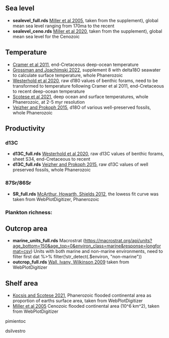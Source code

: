 ## Sea level
- **sealevel_full.rds** [Miller et al 2005](https://www.science.org/doi/full/10.1126/science.1116412), taken from the supplement), global mean sea level ranging from 170ma to the recent
- **sealevel_ceno.rds** [Miller et al 2020](https://www.science.org/doi/full/10.1126/sciadv.aaz1346), taken from the supplement), global mean sea level for the Cenozoic


## Temperature 
- [Cramer et al 2011](https://agupubs.onlinelibrary.wiley.com/action/downloadSupplement?doi=10.1029%2F2011JC007255&file=jgrc12191-sup-0001-readme.txt), end-Cretaceous deep-ocean temperature
- [Grossman and Joachimski 2022](https://www.nature.com/articles/s41598-022-11493-1#Sec10), supplement 8 with delta18O seawater to calculate surface temperature, whole Phanerozoic
- [Westerhold et al 2020](https://www.science.org/doi/full/10.1126/science.aba6853), raw d180 values of benthic forams, need to be transformed to temperature following Cramer et al 2011, end-Cretaceous to recent deep-ocean temperature
- [Scotese et al 2021](https://www.sciencedirect.com/science/article/pii/S0012825221000027), deep ocean and surface temperatures, whole Phanerozoic, at 2-5 myr resolution
- [Veizher and Prokoph 2015](https://www.sciencedirect.com/science/article/pii/S0012825215000604), d18O of various well-preserved fossils, whole Phanerozoic

## Productivity 
### d13C
- **d13C_full.rds** [Westerhold et al 2020](https://www.science.org/doi/full/10.1126/science.aba6853), raw d13C values of benthic forams, sheet S34, end-Cretaceous to recent
- **d13C_full.rds** [Veizher and Prokoph 2015](https://www.sciencedirect.com/science/article/pii/S0012825215000604), raw d13C values of well preserved fossils, whole Phanerozoic
### 87Sr/86Sr
- **SR_full.rds** [McArthur, Howarth, Shields 2012](https://books.google.ch/books?hl=en&lr=&id=1M62_rbq70AC&oi=fnd&pg=PA127&ots=MrPJ841jYQ&sig=gmWJQ8LyKANz3F-rccJAFVt0MiA&redir_esc=y#v=onepage&q&f=false), the lowess fit curve was taken from WebPlotDigitizer, Phanerozoic  
### Plankton richness:

## Outcrop area
- **marine_units_full.rds** Macrostrat (https://macrostrat.org/api/units?age_bottom=150&age_top=0&environ_class=marine&response=longformat=csv) Units with both marine and non-marine environments, need to filter first dat %>% filter(!str_detect(.$environ, "non-marine"))
- **outcrop_full.rds** [Wall, Ivany, Wilkinson 2009](https://www.cambridge.org/core/journals/paleobiology/article/abs/revisiting-raup-exploring-the-influence-of-outcrop-area-on-diversity-in-light-of-modern-samplestandardization-techniques/A1681A7CDCB94EEC7C34161A80E8E4CB) taken from WebPlotDigitizer

## Shelf area
- [Kocsis and Scotese 2021](https://www.sciencedirect.com/science/article/pii/S0012825220305092), Phanerozoic flooded continental area as proportion of earths surface area, taken from WebPlotDigitizer
- [Miller et al 2005](https://www.science.org/doi/full/10.1126/science.1116412) Cenozoic flooded continental area (10^6 km^2), taken from WebPlotDigitizer
	

pimientoc

dsilvestro